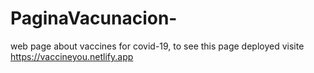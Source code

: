 # PaginaVacunacion-
web page about vaccines for covid-19, to see this page deployed visite https://vaccineyou.netlify.app
